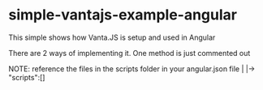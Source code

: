 # simple-vantajs-example-angular
This simple shows how Vanta.JS is setup and used in Angular

There are 2 ways of implementing it. One method is just commented out

NOTE: reference the files in the scripts folder in your angular.json file
|
|-> "scripts":[]